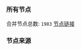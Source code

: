 ### 所有节点
合并节点总数: `1983`
[节点链接](https://raw.githubusercontent.com/rzhy1/11/master/sub/sub_merge_base64.txt)

### 节点来源